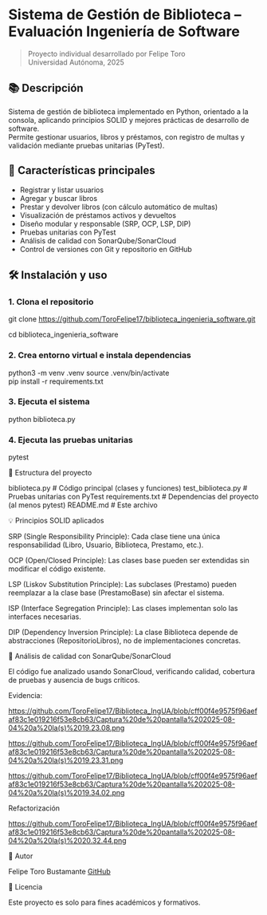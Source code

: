 # Sistema de Gestión de Biblioteca – Evaluación Ingeniería de Software

> Proyecto individual desarrollado por Felipe Toro  
> Universidad Autónoma, 2025


## 📚 Descripción

Sistema de gestión de biblioteca implementado en Python, orientado a la consola, aplicando principios SOLID y mejores prácticas de desarrollo de software.  
Permite gestionar usuarios, libros y préstamos, con registro de multas y validación mediante pruebas unitarias (PyTest).


## 🚀 Características principales

- Registrar y listar usuarios
- Agregar y buscar libros
- Prestar y devolver libros (con cálculo automático de multas)
- Visualización de préstamos activos y devueltos
- Diseño modular y responsable (SRP, OCP, LSP, DIP)
- Pruebas unitarias con PyTest
- Análisis de calidad con SonarQube/SonarCloud
- Control de versiones con Git y repositorio en GitHub


## 🛠️ Instalación y uso

### 1. Clona el repositorio


git clone https://github.com/ToroFelipe17/biblioteca_ingenieria_software.git

cd biblioteca_ingenieria_software

### 2. Crea entorno virtual e instala dependencias

python3 -m venv .venv
source .venv/bin/activate    
pip install -r requirements.txt

### 3. Ejecuta el sistema

python biblioteca.py

### 4. Ejecuta las pruebas unitarias

pytest

🧪 Estructura del proyecto


biblioteca.py         # Código principal (clases y funciones)
test_biblioteca.py    # Pruebas unitarias con PyTest
requirements.txt      # Dependencias del proyecto (al menos pytest)
README.md             # Este archivo

💡 Principios SOLID aplicados

SRP (Single Responsibility Principle): Cada clase tiene una única responsabilidad (Libro, Usuario, Biblioteca, Prestamo, etc.).

OCP (Open/Closed Principle): Las clases base pueden ser extendidas sin modificar el código existente.

LSP (Liskov Substitution Principle): Las subclases (Prestamo) pueden reemplazar a la clase base (PrestamoBase) sin afectar el sistema.

ISP (Interface Segregation Principle): Las clases implementan solo las interfaces necesarias.

DIP (Dependency Inversion Principle): La clase Biblioteca depende de abstracciones (RepositorioLibros), no de implementaciones concretas.

🔎 Análisis de calidad con SonarQube/SonarCloud

El código fue analizado usando SonarCloud, verificando calidad, cobertura de pruebas y ausencia de bugs críticos.

Evidencia:

https://github.com/ToroFelipe17/Biblioteca_IngUA/blob/cff00f4e9575f96aefaf83c1e019216f53e8cb63/Captura%20de%20pantalla%202025-08-04%20a%20la(s)%2019.23.08.png

https://github.com/ToroFelipe17/Biblioteca_IngUA/blob/cff00f4e9575f96aefaf83c1e019216f53e8cb63/Captura%20de%20pantalla%202025-08-04%20a%20la(s)%2019.23.31.png

https://github.com/ToroFelipe17/Biblioteca_IngUA/blob/cff00f4e9575f96aefaf83c1e019216f53e8cb63/Captura%20de%20pantalla%202025-08-04%20a%20la(s)%2019.34.02.png

Refactorización

https://github.com/ToroFelipe17/Biblioteca_IngUA/blob/cff00f4e9575f96aefaf83c1e019216f53e8cb63/Captura%20de%20pantalla%202025-08-04%20a%20la(s)%2020.32.44.png

📝 Autor

Felipe Toro Bustamante
[GitHub](https://github.com/ToroFelipe17)

📑 Licencia

Este proyecto es solo para fines académicos y formativos.
